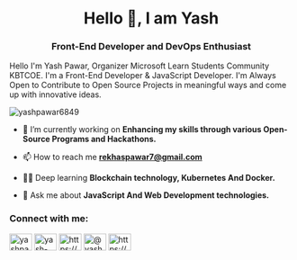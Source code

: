 <h1 align="center">Hello 👋, I am Yash</h1>
<h3 align="center">Front-End Developer and  DevOps Enthusiast</h3>
<p> Hello I'm Yash Pawar, Organizer Microsoft Learn Students Community KBTCOE. I'm a Front-End Developer & JavaScript Developer. I'm Always Open to Contribute to Open Source Projects in meaningful ways and come up with innovative ideas.</p>

<p align="left"> <img src="https://komarev.com/ghpvc/?username=yashpawar6849&label=Profile%20views&color=0e75b6&style=flat" alt="yashpawar6849" /> </p>


- 🌱 I’m currently working on **Enhancing my skills through various Open-Source Programs and Hackathons.**

- 📫 How to reach me **rekhaspawar7@gmail.com**

- 👨‍💻 Deep learning **Blockchain technology, Kubernetes And Docker.**

- 💬 Ask me about **JavaScript And Web Development technologies.**

<h3 align="left">Connect with me:</h3>
<p align="left">
<a href="https://twitter.com/yashpawar6849" target="blank"><img align="center" src="https://raw.githubusercontent.com/rahuldkjain/github-profile-readme-generator/master/src/images/icons/Social/twitter.svg" alt="yashpawar6849" height="30" width="40" /></a>
<a href="https://linkedin.com/in/yash-sanjivkumar-pawar-862702287/" target="blank"><img align="center" src="https://raw.githubusercontent.com/rahuldkjain/github-profile-readme-generator/master/src/images/icons/Social/linked-in-alt.svg" alt="yash-sanjivkumar-pawar-862702287/" height="30" width="40" /></a>
<a href="https://instagram.com/https://www.instagram.com/yashpawar6849/" target="blank"><img align="center" src="https://raw.githubusercontent.com/rahuldkjain/github-profile-readme-generator/master/src/images/icons/Social/instagram.svg" alt="https://www.instagram.com/yashpawar6849/" height="30" width="40" /></a>
<a href="https://hashnode.com/@yashpawar6849" target="blank"><img align="center" src="https://raw.githubusercontent.com/rahuldkjain/github-profile-readme-generator/master/src/images/icons/Social/hashnode.svg" alt="@yashpawar6849" height="30" width="40" /></a>
<a href="https://discord.gg/https://discord.gg/pFbRYypt" target="blank"><img align="center" src="https://raw.githubusercontent.com/rahuldkjain/github-profile-readme-generator/master/src/images/icons/Social/discord.svg" alt="https://discord.gg/pFbRYypt" height="30" width="40" /></a>
</p>
